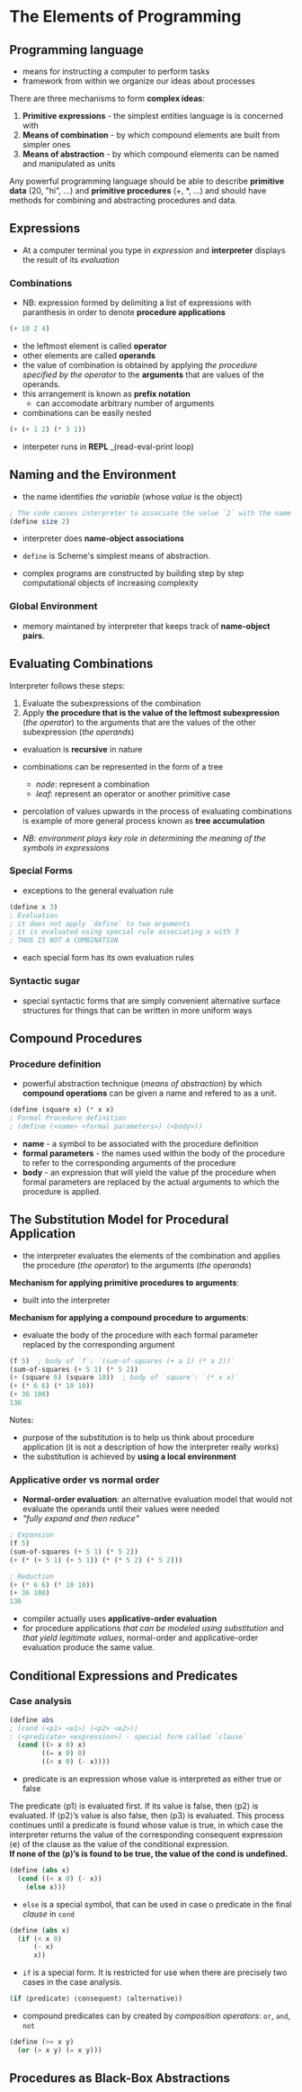 # The Elements of Programming

## Programming language
- means for instructing a computer to perform tasks
- framework from within we organize our ideas about processes

There are three mechanisms to form **complex ideas**:
1. **Primitive expressions** - the simplest entities language is is concerned with
2. **Means of combination** - by which compound elements are built from simpler ones
3. **Means of abstraction** - by which compound elements can be named and manipulated as units

Any powerful programming language should be able to describe **primitive data** (20, "hi", ...) and **primitive procedures** (+, *, ...) and should have methods for combining and abstracting procedures and data.

## Expressions
- At a computer terminal you type in _expression_ and **interpreter** displays the result of its _evaluation_

### Combinations
- NB: expression formed by delimiting a list of expressions with paranthesis in order to denote **procedure applications**

```Scheme
(+ 10 2 4)
```

- the leftmost element is called **operator**
- other elements are called **operands**
- the value of combination is obtained by applying _the procedure specified by the operator_ to the **arguments** that are values of the operands.
- this arrangement is known as **prefix notation**
    - can accomodate arbitrary number of arguments
- combinations can be easily nested

```Scheme
(+ (+ 1 2) (* 3 1))
```

- interpeter runs in **REPL** _(read-eval-print loop)

## Naming and the Environment
- the name identifies _the variable_ (whose _value_ is the object)

```Scheme
; The code causes interpreter to associate the value `2` with the name `size`.
(define size 2)
```

- interpreter does **name-object associations**

- `define` is Scheme's simplest means of abstraction.
- complex programs are constructed by building step by step computational objects of increasing complexity

### Global Environment
- memory maintaned by interpreter that keeps track of **name-object pairs**.

## Evaluating Combinations

Interpreter follows these steps:
1. Evaluate the subexpressions of the combination
2. Apply **the procedure that is the value of the leftmost subexpression** (_the operator_) to the arguments that are the values of the other subexpression (_the operands_)

- evaluation is **recursive** in nature
- combinations can be represented in the form of a tree
    - _node_: represent a combination
    - _leaf_: represent an operator or another primitive case

- percolation of values upwards in the process of evaluating combinations is example of more general process known as **tree accumulation**

- _NB: environment plays key role in determining the meaning of the symbols in expressions_

### Special Forms

- exceptions to the general evaluation rule

```Scheme
(define x 3)
; Evaluation
; it does not apply `define` to two arguments
; it is evaluated using special rule associating x with 3
; THUS IS NOT A COMBINATION
```

- each special form has its own evaluation rules

### Syntactic sugar

- special syntactic forms that are simply convenient alternative surface structures for things that can be written in more uniform ways

## Compound Procedures

### Procedure definition
- powerful abstraction technique (_means of abstraction_) by which **compound operations** can be given a name and refered to as a unit.

```Scheme
(define (square x) (* x x)
; Formal Procedure definition
; (define (<name> <formal parameters>) (<body>))
```

- **name** - a symbol to be associated with the procedure definition
- **formal parameters** - the names used within the body of the procedure to refer to the corresponding arguments of the procedure
- **body** - an expression that will yield the value pf the procedure when formal parameters are replaced by the actual arguments to which the procedure is applied.

## The Substitution Model for Procedural Application

- the interpreter evaluates the elements of the combination and applies the procedure (_the operator_) to the arguments (_the operands_)

**Mechanism for applying primitive procedures to arguments**:   
- built into the interpreter

**Mechanism for applying a compound procedure to arguments**:  
- evaluate the body of the procedure with each formal parameter replaced by the corresponding argument

```Scheme
(f 5)  ; body of `f`: `(sum-of-squares (+ a 1) (* a 2))`
(sum-of-squares (+ 5 1) (* 5 2))
(+ (square 6) (square 10))  ; body of `square`: `(* x x)`
(+ (* 6 6) (* 10 10))
(+ 36 100)
136
```

Notes:
- purpose of the substitution is to help us think about procedure application (it is not a description of how the interpreter really works)
- the substitution is achieved by **using a local environment**

### Applicative order vs normal order

- **Normal-order evaluation**: an alternative evaluation model that would not evaluate the operands until their values were needed
- _"fully expand and then reduce"_

```Scheme
; Expansion
(f 5)
(sum-of-squares (+ 5 1) (* 5 2))
(+ (* (+ 5 1) (+ 5 1)) (* (* 5 2) (* 5 2)))

; Reduction
(+ (* 6 6) (* 10 10))
(+ 36 100)
136
```

- compiler actually uses **applicative-order evaluation**
- for procedure applications _that can be modeled using substitution_ and _that yield legitimate values_, normal-order and applicative-order evaluation produce the same value.

## Conditional Expressions and Predicates

### Case analysis

```Scheme
(define abs 
; (cond (<p1> <e1>) (<p2> <e2>))
; (<predicate> <expression>) - special form called `clause`
  (cond ((> x 0) x)
        ((= x 0) 0)
        ((< x 0) (- x))))
```

- predicate is an expression whose value is interpreted as either true or false

The predicate ⟨p1⟩ is evaluated first. If its value is false, then ⟨p2⟩ is evaluated. If ⟨p2⟩’s value is also false, then ⟨p3⟩ is evaluated. This process continues until a predicate is found whose value is true, in which case the interpreter returns the value of the corresponding consequent expression ⟨e⟩ of the clause as the value of the conditional expression.  
**If none of the ⟨p⟩’s is found to be true, the value of the cond is undefined.**

```Scheme
(define (abs x)
  (cond ((< x 0) (- x))
    (else x)))
```

- `else` is a special symbol, that can be used in case o predicate in the final _clause_ in `cond`

```Scheme
(define (abs x)
  (if (< x 0)
      (- x) 
      x))
```

- `if` is a special form. It is restricted for use when there are precisely two cases in the case analysis.
```Scheme
(if ⟨predicate⟩ ⟨consequent⟩ ⟨alternative⟩)
```

- compound predicates can by created by _composition operators_: `or`, `and`, `not`

```Scheme
(define (>= x y)
  (or (> x y) (= x y)))
```

## Procedures as Black-Box Abstractions